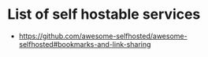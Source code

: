 
# List of self hostable services

- https://github.com/awesome-selfhosted/awesome-selfhosted#bookmarks-and-link-sharing
